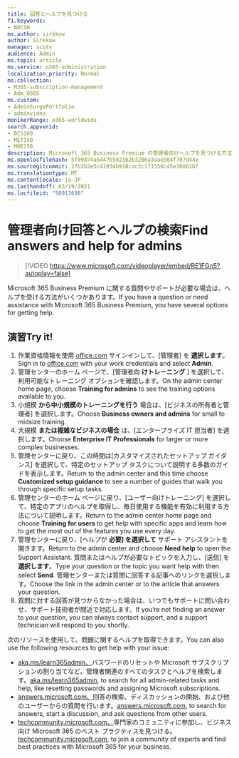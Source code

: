 ```yaml
---
title: 回答とヘルプを見つける
f1.keywords:
- NOCSH
ms.author: sirkkuw
author: Sirkkuw
manager: scotv
audience: Admin
ms.topic: article
ms.service: o365-administration
localization_priority: Normal
ms.collection:
- M365-subscription-management
- Adm_O365
ms.custom:
- AdminSurgePortfolio
- adminvideo
monikerRange: o365-worldwide
search.appverid:
- BCS160
- MET150
- MOE150
description: Microsoft 365 Business Premium の管理者向けヘルプを見つける方法について説明します。
ms.openlocfilehash: 5f09d74a5447b5023b2b3286a3aae504f707d44e
ms.sourcegitcommit: 27b2b2e5c41934b918cac2c171556c45e36661bf
ms.translationtype: MT
ms.contentlocale: ja-JP
ms.lasthandoff: 03/19/2021
ms.locfileid: "50913636"
---
```

# <a name="find-answers-and-help-for-admins"></a><span data-ttu-id="a79ad-103">管理者向け回答とヘルプの検索</span><span class="sxs-lookup"><span data-stu-id="a79ad-103">Find answers and help for admins</span></span>

> [!VIDEO https://www.microsoft.com/videoplayer/embed/RE1FGn5?autoplay=false]

<span data-ttu-id="a79ad-104">Microsoft 365 Business Premium に関する質問やサポートが必要な場合は、ヘルプを受ける方法がいくつかあります。</span><span class="sxs-lookup"><span data-stu-id="a79ad-104">If you have a question or need assistance with Microsoft 365 Business Premium, you have several options for getting help.</span></span>

## <a name="try-it"></a><span data-ttu-id="a79ad-105">演習</span><span class="sxs-lookup"><span data-stu-id="a79ad-105">Try it!</span></span>

1. <span data-ttu-id="a79ad-106">作業資格情報を使用 [office.com](https://office.com) サインインして、[管理者] を **選択します**。</span><span class="sxs-lookup"><span data-stu-id="a79ad-106">Sign in to [office.com](https://office.com) with your work credentials and select **Admin**.</span></span>
1. <span data-ttu-id="a79ad-107">管理センターのホーム ページで、[管理者向 **けトレーニング** ] を選択して、利用可能なトレーニング オプションを確認します。</span><span class="sxs-lookup"><span data-stu-id="a79ad-107">On the admin center home page, choose **Training for admins** to see the training options available to you.</span></span>
1. <span data-ttu-id="a79ad-108">小規模 **から中小規模のトレーニングを行う** 場合は、[ビジネスの所有者と管理者] を選択します。</span><span class="sxs-lookup"><span data-stu-id="a79ad-108">Choose **Business owners and admins** for small to midsize training.</span></span>
1. <span data-ttu-id="a79ad-109">大規模 **または複雑なビジネスの場合** は、[エンタープライズ IT 担当者] を選択します。</span><span class="sxs-lookup"><span data-stu-id="a79ad-109">Choose **Enterprise IT Professionals** for larger or more complex businesses.</span></span>
1. <span data-ttu-id="a79ad-110">管理センターに戻り、この時間は[カスタマイズされたセットアップ ガイダンス] を選択して、特定のセットアップ タスクについて説明する多数のガイドを表示します。</span><span class="sxs-lookup"><span data-stu-id="a79ad-110">Return to the admin center and this time choose **Customized setup guidance** to see a number of guides that walk you through specific setup tasks.</span></span>
1. <span data-ttu-id="a79ad-111">管理センターのホーム ページに戻り、[ユーザー向けトレーニング] を選択して、特定のアプリのヘルプを取得し、毎日使用する機能を有効に利用する方法について説明します。</span><span class="sxs-lookup"><span data-stu-id="a79ad-111">Return to the admin center home page and choose **Training for users** to get help with specific apps and learn how to get the most out of the features you use every day.</span></span>
1. <span data-ttu-id="a79ad-112">管理センターに戻り、[ヘルプが **必要] を選択して** サポート アシスタントを開きます。</span><span class="sxs-lookup"><span data-stu-id="a79ad-112">Return to the admin center and choose **Need help** to open the Support Assistant.</span></span> <span data-ttu-id="a79ad-113">質問またはヘルプが必要なトピックを入力し、[送信] を **選択します**。</span><span class="sxs-lookup"><span data-stu-id="a79ad-113">Type your question or the topic you want help with then select **Send**.</span></span> <span data-ttu-id="a79ad-114">管理センターまたは質問に回答する記事へのリンクを選択します。</span><span class="sxs-lookup"><span data-stu-id="a79ad-114">Choose the link in the admin center or to the article that answers your question.</span></span>
1. <span data-ttu-id="a79ad-115">質問に対する回答が見つからなかった場合は、いつでもサポートに問い合わせ、サポート技術者が間近で対応します。</span><span class="sxs-lookup"><span data-stu-id="a79ad-115">If you’re not finding an answer to your question, you can always contact support, and a support technician will respond to you shortly.</span></span>

<span data-ttu-id="a79ad-116">次のリソースを使用して、問題に関するヘルプを取得できます。</span><span class="sxs-lookup"><span data-stu-id="a79ad-116">You can also use the following resources to get help with your issue:</span></span>

- <span data-ttu-id="a79ad-117">[aka.ms/learn365admin、](../admin/index.yml)パスワードのリセットや Microsoft サブスクリプションの割り当てなど、管理者関連のすべてのタスクとヘルプを検索します。</span><span class="sxs-lookup"><span data-stu-id="a79ad-117">[aka.ms/learn365admin](../admin/index.yml), to search for all admin-related tasks and help, like resetting passwords and assigning Microsoft subscriptions.</span></span>
- <span data-ttu-id="a79ad-118">[answers.microsoft.com、](https://answers.microsoft.com)回答の検索、ディスカッションの開始、および他のユーザーからの質問を行います。</span><span class="sxs-lookup"><span data-stu-id="a79ad-118">[answers.microsoft.com](https://answers.microsoft.com), to search for answers, start a discussion, and ask questions from other users.</span></span>
- <span data-ttu-id="a79ad-119">[techcommunity.microsoft.com、](https://techcommunity.microsoft.com)専門家のコミュニティに参加し、ビジネス向け Microsoft 365 のベスト プラクティスを見つける。</span><span class="sxs-lookup"><span data-stu-id="a79ad-119">[techcommunity.microsoft.com](https://techcommunity.microsoft.com), to join a community of experts and find best practices with Microsoft 365 for your business.</span></span>